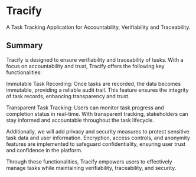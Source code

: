 # Tracify
A Task Tracking Application for Accountability, Verifiability and Traceability.

## Summary
Tracify is designed to ensure verifiability and traceability of tasks. With a focus on accountability and trust, Tracify offers the following key functionalities:

Immutable Task Recording: Once tasks are recorded, the data becomes immutable, providing a reliable audit trail. This feature ensures the integrity of task records, enhancing transparency and trust.

Transparent Task Tracking: Users can monitor task progress and completion status in real-time. With transparent tracking, stakeholders can stay informed and accountable throughout the task lifecycle.

Additionally, we will add privacy and security measures to protect sensitive task data and user information. Encryption, access controls, and anonymity features are implemented to safeguard confidentiality, ensuring user trust and confidence in the platform.

Through these functionalities, Tracify empowers users to effectively manage tasks while maintaining verifiability, traceability, and security.

